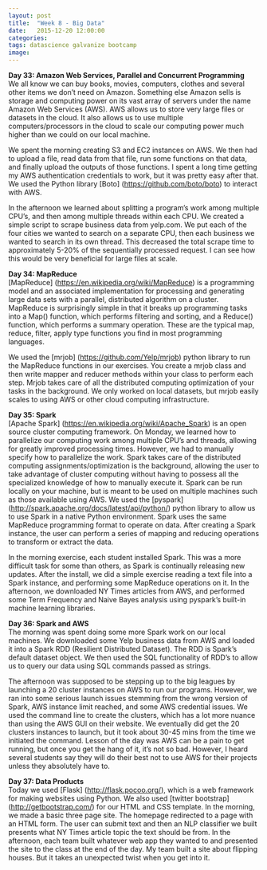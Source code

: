 ```yaml
---
layout: post
title:  "Week 8 - Big Data"
date:   2015-12-20 12:00:00
categories:
tags: datascience galvanize bootcamp
image:
---
```


**Day 33: Amazon Web Services, Parallel and Concurrent Programming**  
We all know we can buy books, movies, computers, clothes and several other items we don’t need on Amazon. Something else Amazon sells is storage and computing power on its vast array of servers under the name Amazon Web Services (AWS). AWS allows us to store very large files or datasets in the cloud. It also allows us to use multiple computers/processors in the cloud to scale our computing power much higher than we could on our local machine.

We spent the morning creating S3 and EC2 instances on AWS. We then had to upload a file, read data from that file, run some functions on that data, and finally upload the outputs of those functions. I spent a long time getting my AWS authentication credentials to work, but it was pretty easy after that. We used the Python library [Boto] (https://github.com/boto/boto) to interact with AWS.

In the afternoon we learned about splitting a program’s work among multiple CPU’s, and then among multiple threads within each CPU. We created a simple script to scrape business data from yelp.com. We put each of the four cities we wanted to search on a separate CPU, then each business we wanted to search in its own thread. This decreased the total scrape time to approximately 5-20% of the sequentially processed request. I can see how this would be very beneficial for large files at scale.

**Day 34: MapReduce**  
[MapReduce] (https://en.wikipedia.org/wiki/MapReduce) is a programming model and an associated implementation for processing and generating large data sets with a parallel, distributed algorithm on a cluster. MapReduce is surprisingly simple in that it breaks up programming tasks into a Map() function, which performs filtering and sorting, and a Reduce() function, which performs a summary operation. These are the typical map, reduce, filter, apply type functions you find in most programming languages.

We used the [mrjob] (https://github.com/Yelp/mrjob) python library to run the MapReduce functions in our exercises. You create a mrjob class and then write mapper and reducer methods within your class to perform each step. Mrjob takes care of all the distributed computing optimization of your tasks in the background. We only worked on local datasets, but mrjob easily scales to using AWS or other cloud computing infrastructure.

**Day 35: Spark**  
[Apache Spark] (https://en.wikipedia.org/wiki/Apache_Spark) is an open source cluster computing framework. On Monday, we learned how to parallelize our computing work among multiple CPU’s and threads, allowing for greatly improved processing times. However, we had to manually specify how to parallelize the work. Spark takes care of the distributed computing assignments/optimization is the background, allowing the user to take advantage of cluster computing without having to possess all the specialized knowledge of how to manually execute it. Spark can be run locally on your machine, but is meant to be used on multiple machines such as those available using AWS. We used the [pyspark] (http://spark.apache.org/docs/latest/api/python/) python library to allow us to use Spark in a native Python environment. Spark uses the same MapReduce programming format to operate on data. After creating a Spark instance, the user can perform a series of mapping and reducing operations to transform or extract the data.

In the morning exercise, each student installed Spark. This was a more difficult task for some than others, as Spark is continually releasing new updates. After the install, we did a simple exercise reading a text file into a Spark instance, and performing some MapReduce operations on it. In the afternoon, we downloaded NY Times articles from AWS, and performed some Term Frequency and Naive Bayes analysis using pyspark’s built-in machine learning libraries.

**Day 36: Spark and AWS**  
The morning was spent doing some more Spark work on our local machines. We downloaded some Yelp business data from AWS and loaded it into a Spark RDD (Resilient Distributed Dataset). The RDD is Spark’s default dataset object. We then used the SQL functionality of RDD’s to allow us to query our data using SQL commands passed as strings.

The afternoon was supposed to be stepping up to the big leagues by launching a 20 cluster instances on AWS to run our programs. However, we ran into some serious launch issues stemming from the wrong version of Spark, AWS instance limit reached, and some AWS credential issues. We used the command line to create the clusters, which has a lot more nuance than using the AWS GUI on their website. We eventually did get the 20 clusters instances to launch, but it took about 30-45 mins from the time we initiated the command. Lesson of the day was AWS can be a pain to get running, but once you get the hang of it, it’s not so bad. However, I heard several students say they will do their best not to use AWS for their projects unless they absolutely have to.

**Day 37: Data Products**  
Today we used [Flask] (http://flask.pocoo.org/), which is a web framework for making websites using Python. We also used [twitter bootstrap] (http://getbootstrap.com/) for our HTML and CSS template. In the morning, we made a basic three page site. The homepage redirected to a page with an HTML form. The user can submit text and then an NLP classifier we built presents what NY Times article topic the text should be from. In the afternoon, each team built whatever web app they wanted to and presented the site to the class at the end of the day. My team built a site about flipping houses. But it takes an unexpected twist when you get into it.
